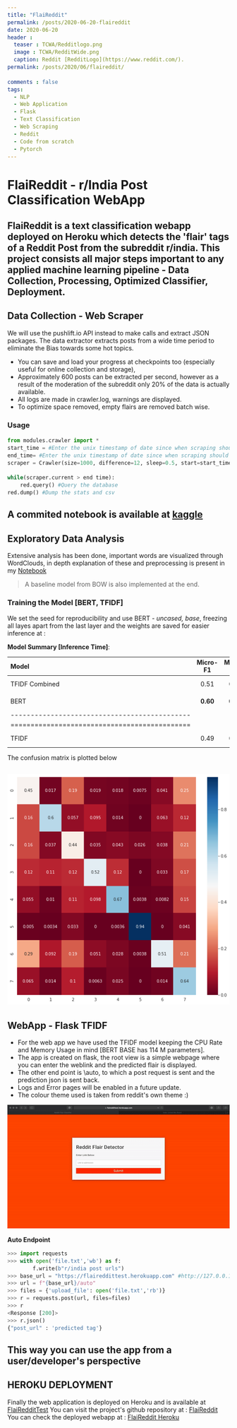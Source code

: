 ```yaml
---
title: "FlaiReddit"
permalink: /posts/2020-06-20-flaireddit
date: 2020-06-20
header :
  teaser : TCWA/Redditlogo.png
  image : TCWA/RedditWide.png
  caption: Reddit [RedditLogo](https://www.reddit.com/).
permalink: /posts/2020/06/flaireddit/

comments : false
tags:
  - NLP
  - Web Application
  - Flask
  - Text Classification
  - Web Scraping
  - Reddit
  - Code from scratch
  - Pytorch
---
```


# FlaiReddit - r/India Post Classification WebApp
FlaiReddit is a text classification webapp deployed on Heroku which detects the 'flair' tags of a Reddit Post from the subreddit r/india. This project consists all major steps important to any applied machine learning pipeline - Data Collection, Processing, Optimized Classifier, Deployment.
---

## Data Collection - Web Scraper
We will use the pushlift.io API instead to make calls and extract JSON packages.
The data extractor extracts posts from a wide time period to eliminate the Bias towards some hot topics.
* You can save and load your progress at checkpoints too (especially useful for online collection and storage), 
* Approximately  600 posts can be extracted per second, however as a result of the moderation of the subreddit only 20% of the data is actually available. 
* All logs are made in crawler.log, warnings are displayed.
* To optimize space removed, empty flairs are removed batch wise.

### Usage

```python
from modules.crawler import *
start_time = #Enter the unix timestamp of date since when scraping should begin
end_time= #Enter the unix timestamp of date since when scraping should end
scraper = Crawler(size=1000, difference=12, sleep=0.5, start=start_time)

while(scraper.current > end time):
	red.query() #Query the database
red.dump() #Dump the stats and csv
```

A commited notebook is available at [kaggle](https://www.kaggle.com/someshsingh22/redditcrawlertest)
---

## Exploratory Data Analysis
Extensive analysis has been done, important words are visualized through WordClouds, in depth explanation of these and preprocessing is present in my [Notebook](https://github.com/someshsingh22/FlaiReddit-MIDAS/blob/master/Notebooks/Part-2-EDA.ipynb)

>A baseline model from BOW is also implemented at the end.

### Training the Model [BERT, TFIDF]
We set the seed for reproducibility and use BERT - *uncased, base*, freezing all layes apart from the last layer and the weights are saved for easier inference at : 

**Model Summary [Inference Time]**:

| Model   | Micro-F1 | Macro-F1 | Inference | 
|:--------|:--------:|:--------:|--------:|
| TFIDF Combined | 0.51 | 0.50 |  **331 Samples/s** |
| BERT | **0.60** | **0.59** | 2.37 Samples/s |
|---------------------------------------------|
|=============================================|
| TFIDF | 0.49 | 0.48  | 273 Samples/s |


The confusion matrix is plotted below

![Confusion Matrix](/images/TCWA/CM.png)
---

## WebApp - Flask TFIDF
* For the web app we have used the TFIDF model keeping the CPU Rate and Memory Usage in mind [BERT BASE has 114 M parameters].
* The app is created on flask, the root view is a simple webpage where you can enter the weblink and the predicted flair is displayed.
* The other end point is \auto, to which a post request is sent and the prediction json is sent back.
* Logs and Error pages will be enabled in a future update.
* The colour theme used is taken from reddit's own theme :)

 ![Root page](/images/TCWA/flaireddit_webapp.gif)

**Auto Endpoint**
```python
>>> import requests
>>> with open('file.txt','wb') as f:
		f.write(b"r/india post urls")
>>> base_url = "https://flaireddittest.herokuapp.com" #http://127.0.0.1:5000/ if local
>>> url = f"{base_url}/auto"
>>> files = {'upload_file': open('file.txt','rb')}
>>> r = requests.post(url, files=files)
>>> r
<Response [200]>
>>> r.json()
{"post_url" : 'predicted tag'}
```
This way you can use the app from a user/developer's perspective
---

## HEROKU DEPLOYMENT
Finally the web application is deployed on Heroku and is available at [FlaiRedditTest](https://flaireddittest.herokuapp.com/)
You can visit the project's github repository at : [FlaiReddit](https://github.com/someshsingh22/FlaiReddit-MIDAS)
You can check the deployed webapp at : [FlaiReddit Heroku](https://flaireddittest.herokuapp.com)